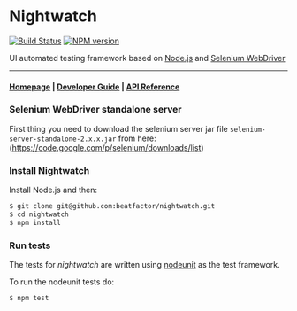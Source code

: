 # Nightwatch

[![Build Status][0]][1] [![NPM version](https://badge.fury.io/js/nightwatch.png)](http://badge.fury.io/js/nightwatch)

UI automated testing framework based on [Node.js][5] and [Selenium WebDriver][10]

***

#### [Homepage][15] | [Developer Guide][20] | [API Reference][25]

### Selenium WebDriver standalone server

First thing you need to download the selenium server jar file `selenium-server-standalone-2.x.x.jar` from here: 
(https://code.google.com/p/selenium/downloads/list)

### Install Nightwatch

Install Node.js and then:
```sh
$ git clone git@github.com:beatfactor/nightwatch.git
$ cd nightwatch
$ npm install
```

### Run tests

The tests for _nightwatch_ are written using
[nodeunit](https://github.com/caolan/nodeunit) as the test framework.

To run the nodeunit tests do:
```sh
$ npm test
```


[0]: https://travis-ci.org/davidlinse/nightwatch.png?branch=master
[1]: https://travis-ci.org/davidlinse/nightwatch
[5]: http://nodejs.org/
[10]: http://docs.seleniumhq.org/projects/webdriver/
[15]: http://nightwatchjs.org
[20]: http://nightwatchjs.org/guide
[25]: http://nightwatchjs.org/api
